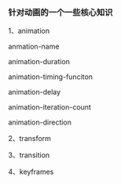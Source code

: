 ### 针对动画的一个一些核心知识

1、animation

 anmation-name

 animation-duration 
 
 animation-timing-funciton 
 
 animation-delay 
 
 animation-iteration-count
 
 animation-direction


2、transform
 
3、transition

4、keyframes